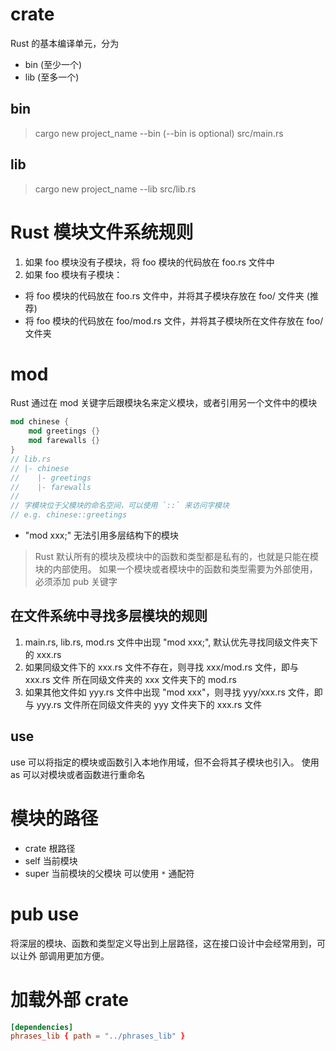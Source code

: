 # crate
Rust 的基本编译单元，分为
- bin   (至少一个)
- lib   (至多一个)
## bin
> cargo new project_name --bin
(--bin is optional)
> src/main.rs
## lib
> cargo new project_name --lib
> src/lib.rs


# Rust 模块文件系统规则
1. 如果 foo 模块没有子模块，将 foo 模块的代码放在 foo.rs 文件中
2. 如果 foo 模块有子模块：
- 将 foo 模块的代码放在 foo.rs 文件中，并将其子模块存放在 foo/ 文件夹 (推荐)
- 将 foo 模块的代码放在 foo/mod.rs 文件，并将其子模块所在文件存放在 foo/ 文件夹


# mod
Rust 通过在 mod 关键字后跟模块名来定义模块，或者引用另一个文件中的模块
```rust
mod chinese {
    mod greetings {}
    mod farewalls {}
}
// lib.rs
// |- chinese
//    |- greetings
//    |- farewalls
//
// 字模块位于父模块的命名空间，可以使用 `::` 来访问字模块
// e.g. chinese::greetings
```
- "mod xxx;" 无法引用多层结构下的模块
> Rust 默认所有的模块及模块中的函数和类型都是私有的，也就是只能在模块的内部使用。
    如果一个模块或者模块中的函数和类型需要为外部使用，必须添加 pub 关键字
## 在文件系统中寻找多层模块的规则
1. main.rs, lib.rs, mod.rs 文件中出现 "mod xxx;", 默认优先寻找同级文件夹下的
    xxx.rs
2. 如果同级文件下的 xxx.rs 文件不存在，则寻找 xxx/mod.rs 文件，即与 xxx.rs 文件
    所在同级文件夹的 xxx 文件夹下的 mod.rs
3. 如果其他文件如 yyy.rs 文件中出现 "mod xxx"，则寻找 yyy/xxx.rs 文件，即与
    yyy.rs 文件所在同级文件夹的 yyy 文件夹下的 xxx.rs 文件
## use
use 可以将指定的模块或函数引入本地作用域，但不会将其子模块也引入。
使用 as 可以对模块或者函数进行重命名

# 模块的路径
- crate     根路径
- self      当前模块
- super     当前模块的父模块
可以使用 `*` 通配符

# pub use
将深层的模块、函数和类型定义导出到上层路径，这在接口设计中会经常用到，可以让外
    部调用更加方便。

# 加载外部 crate
```toml
[dependencies]
phrases_lib { path = "../phrases_lib" }
```
